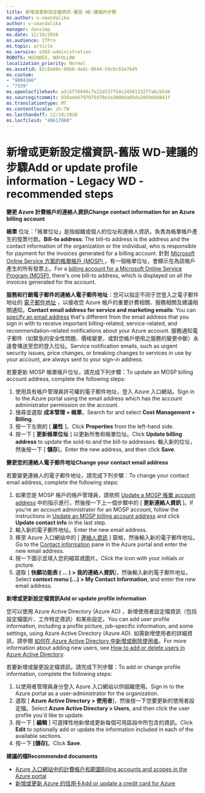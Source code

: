 ```yaml
---
title: 新增或更新設定檔資訊-舊版 WD-建議的步驟
ms.author: v-smandalika
author: v-smandalika
manager: dansimp
ms.date: 12/10/2020
ms.audience: ITPro
ms.topic: article
ms.service: o365-administration
ROBOTS: NOINDEX, NOFOLLOW
localization_priority: Normal
ms.assetid: 82c0a06e-86b0-4e8c-8644-59cbc02e7645
ms.custom:
- "9004166"
- "7339"
ms.openlocfilehash: a3cbf78949c7e22d537f54c2498133277a6cb5d6
ms.sourcegitcommit: 830aeb6797075d79e3a3006da05da2059ddd041f
ms.translationtype: MT
ms.contentlocale: zh-TW
ms.lasthandoff: 12/10/2020
ms.locfileid: "49617860"
---
```

# <a name="add-or-update-profile-information---legacy-wd---recommended-steps"></a><span data-ttu-id="d0b81-102">新增或更新設定檔資訊-舊版 WD-建議的步驟</span><span class="sxs-lookup"><span data-stu-id="d0b81-102">Add or update profile information - Legacy WD - recommended steps</span></span>

<span data-ttu-id="d0b81-103">**變更 Azure 計費帳戶的連絡人資訊**</span><span class="sxs-lookup"><span data-stu-id="d0b81-103">**Change contact information for an Azure billing account**</span></span>

<span data-ttu-id="d0b81-104">**帳單** 位址：「帳單位址」是指組織或個人的位址和連絡人資訊，負責為帳單帳戶產生的發票付款。</span><span class="sxs-lookup"><span data-stu-id="d0b81-104">**Bill-to address**: The bill-to address is the address and the contact information of the organization or the individual, who is responsible for payment for the invoices generated for a billing account.</span></span> <span data-ttu-id="d0b81-105">針對 [Microsoft Online Service 方案的帳單帳戶 (MOSP) ](https://docs.microsoft.com/azure/cost-management-billing/manage/change-azure-account-profile#update-an-mosp-billing-account-address)，有一個帳單位址，會顯示在為該帳戶產生的所有發票上。</span><span class="sxs-lookup"><span data-stu-id="d0b81-105">For a [billing account for a Microsoft Online Service Program (MOSP)](https://docs.microsoft.com/azure/cost-management-billing/manage/change-azure-account-profile#update-an-mosp-billing-account-address), there's one bill-to address, which is displayed on all the invoices generated for the account.</span></span>

<span data-ttu-id="d0b81-106">**服務和行銷電子郵件的連絡人電子郵件地址**：您可以指定不同于您登入之電子郵件地址的 [電子郵件地址](https://docs.microsoft.com/azure/cost-management-billing/manage/change-azure-account-profile#change-your-contact-email-address) ，以接收您 Azure 帳戶的重要計費相關、服務相關及建議相關通知。</span><span class="sxs-lookup"><span data-stu-id="d0b81-106">**Contact email address for service and marketing emails**: You can [specify an email address](https://docs.microsoft.com/azure/cost-management-billing/manage/change-azure-account-profile#change-your-contact-email-address) that's different from the email address that you sign in with to receive important billing-related, service-related, and recommendation-related notifications about your Azure account.</span></span> <span data-ttu-id="d0b81-107">服務通知電子郵件（如緊急的安全性問題、價格變更，或對您帳戶使用之服務的變更中斷）永遠會傳送至您的登入位址。</span><span class="sxs-lookup"><span data-stu-id="d0b81-107">Service notification emails, such as urgent security issues, price changes, or breaking changes to services in use by your account, are always sent to your sign-in address.</span></span>

<span data-ttu-id="d0b81-108">若要更新 MOSP 帳單帳戶位址，請完成下列步驟：</span><span class="sxs-lookup"><span data-stu-id="d0b81-108">To update an MOSP billing account address, complete the following steps:</span></span>
1. <span data-ttu-id="d0b81-109">使用具有帳戶管理員許可權的電子郵件地址，登入 Azure 入口網站。</span><span class="sxs-lookup"><span data-stu-id="d0b81-109">Sign in to the Azure portal using the email address which has the account administrator permission on the account.</span></span>
2. <span data-ttu-id="d0b81-110">搜尋並選取 **成本管理 + 帳單**。</span><span class="sxs-lookup"><span data-stu-id="d0b81-110">Search for and select **Cost Management + Billing**.</span></span> 
3. <span data-ttu-id="d0b81-111">按一下左側的 [ **屬性** ]。</span><span class="sxs-lookup"><span data-stu-id="d0b81-111">Click **Properties** from the left-hand side.</span></span> 
4. <span data-ttu-id="d0b81-112">按一下 [ **更新帳單位址** ] 以更新所售和帳單位址。</span><span class="sxs-lookup"><span data-stu-id="d0b81-112">Click **Update billing address** to update the sold-to and the bill-to addresses.</span></span> <span data-ttu-id="d0b81-113">輸入新的位址，然後按一下 [ **儲存**]。</span><span class="sxs-lookup"><span data-stu-id="d0b81-113">Enter the new address, and then click **Save**.</span></span>

<span data-ttu-id="d0b81-114">**變更您的連絡人電子郵件地址**</span><span class="sxs-lookup"><span data-stu-id="d0b81-114">**Change your contact email address**</span></span> 

<span data-ttu-id="d0b81-115">若要變更連絡人的電子郵件地址，請完成下列步驟：</span><span class="sxs-lookup"><span data-stu-id="d0b81-115">To change your contact email address, complete the following steps:</span></span>
1. <span data-ttu-id="d0b81-116">如果您是 MOSP 帳戶的帳戶管理員，請依照 [Update a MOSP 帳單 account address](https://docs.microsoft.com/azure/cost-management-billing/manage/change-azure-account-profile#update-an-mosp-billing-account-address) 中的指示進行，然後按一下上一個步驟中的 [ **更新連絡人資訊** ]。</span><span class="sxs-lookup"><span data-stu-id="d0b81-116">If you're an account administrator for an MOSP account, follow the instructions in [Update an MOSP billing account address](https://docs.microsoft.com/azure/cost-management-billing/manage/change-azure-account-profile#update-an-mosp-billing-account-address) and click **Update contact info** in the last step.</span></span> 
2. <span data-ttu-id="d0b81-117">輸入新的電子郵件地址。</span><span class="sxs-lookup"><span data-stu-id="d0b81-117">Enter the new email address.</span></span> 
3. <span data-ttu-id="d0b81-118">移至 Azure 入口網站中的 [ [連絡人資訊](https://ms.portal.azure.com/) ] 窗格，然後輸入新的電子郵件地址。</span><span class="sxs-lookup"><span data-stu-id="d0b81-118">Go to the [Contact information](https://ms.portal.azure.com/) pane in the Azure portal and enter the new email address.</span></span> 
4. <span data-ttu-id="d0b81-119">按一下圖示並填入您的縮寫或圖片。</span><span class="sxs-lookup"><span data-stu-id="d0b81-119">Click the icon with your initials or picture.</span></span> 
5. <span data-ttu-id="d0b81-120">選取 [ **快顯功能表 ( ... ) > 我的連絡人資訊**]，然後輸入新的電子郵件地址。</span><span class="sxs-lookup"><span data-stu-id="d0b81-120">Select **context menu (...) > My Contact Information**, and enter the new email address.</span></span>

<span data-ttu-id="d0b81-121">**新增或更新設定檔資訊**</span><span class="sxs-lookup"><span data-stu-id="d0b81-121">**Add or update profile information**</span></span>

<span data-ttu-id="d0b81-122">您可以使用 Azure Active Directory (Azure AD) ，新增使用者設定檔資訊（包括設定檔圖片、工作特定資訊）和某些設定。</span><span class="sxs-lookup"><span data-stu-id="d0b81-122">You can add user profile information, including a profile picture, job-specific information, and some settings, using Azure Active Directory (Azure AD).</span></span> <span data-ttu-id="d0b81-123">如需新增使用者的詳細資訊，請參閱 [如何在 Azure Active Directory 中新增或刪除使用者](https://docs.microsoft.com/azure/active-directory/fundamentals/add-users-azure-active-directory)。</span><span class="sxs-lookup"><span data-stu-id="d0b81-123">For more information about adding new users, see [How to add or delete users in Azure Active Directory](https://docs.microsoft.com/azure/active-directory/fundamentals/add-users-azure-active-directory).</span></span>

<span data-ttu-id="d0b81-124">若要新增或變更設定檔資訊，請完成下列步驟：</span><span class="sxs-lookup"><span data-stu-id="d0b81-124">To add or change profile information, complete the following steps:</span></span>

1. <span data-ttu-id="d0b81-125">以使用者管理員身分登入 Azure 入口網站以供組織使用。</span><span class="sxs-lookup"><span data-stu-id="d0b81-125">Sign in to the Azure portal as a user-administrator for the organization.</span></span>
2. <span data-ttu-id="d0b81-126">選取 [ **Azure Active Directory > 使用者**]，然後按一下您要更新的使用者設定檔。</span><span class="sxs-lookup"><span data-stu-id="d0b81-126">Select **Azure Active Directory > Users**, and then click the user profile you'd like to update.</span></span> 
3. <span data-ttu-id="d0b81-127">按一下 [ **編輯** ] 可選擇性地新增或更新每個可用區段中所包含的資訊。</span><span class="sxs-lookup"><span data-stu-id="d0b81-127">Click **Edit** to optionally add or update the information included in each of the available sections.</span></span> 
4. <span data-ttu-id="d0b81-128">按一下 **[儲存]**。</span><span class="sxs-lookup"><span data-stu-id="d0b81-128">Click **Save**.</span></span>

<span data-ttu-id="d0b81-129">**建議的檔**</span><span class="sxs-lookup"><span data-stu-id="d0b81-129">**Recommended documents**</span></span>

- [<span data-ttu-id="d0b81-130">Azure 入口網站中的計費帳戶和範圍</span><span class="sxs-lookup"><span data-stu-id="d0b81-130">Billing accounts and scopes in the Azure portal</span></span>](https://docs.microsoft.com/azure/cost-management-billing/manage/view-all-accounts) 
- [<span data-ttu-id="d0b81-131">新增或更新 Azure 的信用卡</span><span class="sxs-lookup"><span data-stu-id="d0b81-131">Add or update a credit card for Azure</span></span>](https://docs.microsoft.com/azure/cost-management-billing/manage/change-credit-card)


